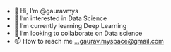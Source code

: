 - 👋 Hi, I’m @gauravmys
- 👀 I’m interested in Data Science
- 🌱 I’m currently learning Deep Learning
- 💞️ I’m looking to collaborate on Data science
- 📫 How to reach me ...gaurav.myspace@gmail.com

<!---
gauravmys/gauravmys is a ✨ special ✨ repository because its `README.md` (this file) appears on your GitHub profile.
You can click the Preview link to take a look at your changes.
--->
